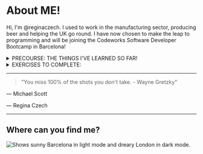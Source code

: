 # About ME!
Hi, I'm @reginaczech. I used to work in the manufacturing sector, producing beer and helping the UK go round. I have now chosen to make the leap to programming and will be joining the Codeworks Software Developer Bootcamp in Barcelona!

<details>
<summary> PRECOURSE: THE THINGS I'VE LEARNED SO FAR!</summary>

<!--TO DO: Add more things to list as you learn them -->
|      | Languages and Programs |
|:---: |:---|     
|     1|Javascript |
|     2|HTML       |
|     3|CSS        |
|     4|Visual Studios Code |
|     5|jQuery (& the DOM)  |
|     6|Regex (& in Javascript)|
|     7|Linux Terminal |
|     8|Git / GitHub |
|     9|Markdown|

</details>

<details> 
<summary> EXERCISES TO COMPLETE: </summary>

- [x] Blackjack Game
- [x] Underline
- [x] Stringifier
- [x] Instatags

</details>

---
> "You miss 100% of the shots you don't take. - Wayne Gretzky"

— Michael Scott

— Regina Czech

---

## Where can you find me?
<!-- TO DO: Change the photo when you move to Barca! -->
<picture>
  <source media="(prefers-color-scheme: dark)" srcset="https://user-images.githubusercontent.com/25423296/163456779-a8556205-d0a5-45e2-ac17-42d089e3c3f8.png">
  <source media="(prefers-color-scheme: light)" srcset="[https://dynamic-media-cdn.tripadvisor.com/media/photo-o/28/01/de/d4/caption.jpg?w=1200&h=-1&s=1&cx=1920&cy=1080&chk=v1_ca58995b07323b0dcc3f](https://dynamic-media-cdn.tripadvisor.com/media/photo-o/28/01/de/d4/caption.jpg?w=1200&h=-1&s=1&cx=1920&cy=1080&chk=v1_ca58995b07323b0dcc3f)">
  <img alt="Shows sunny Barcelona in light mode and dreary London in dark mode." src="https://media.istockphoto.com/id/532467067/photo/london-the-houses-of-parliament-and-the-big-ben.jpg?s=612x612&w=0&k=20&c=1PcR3kmWWqww5yYa_PuQ7ZHVsbVwksZkvf2mf5zn8hw=">
</picture>
